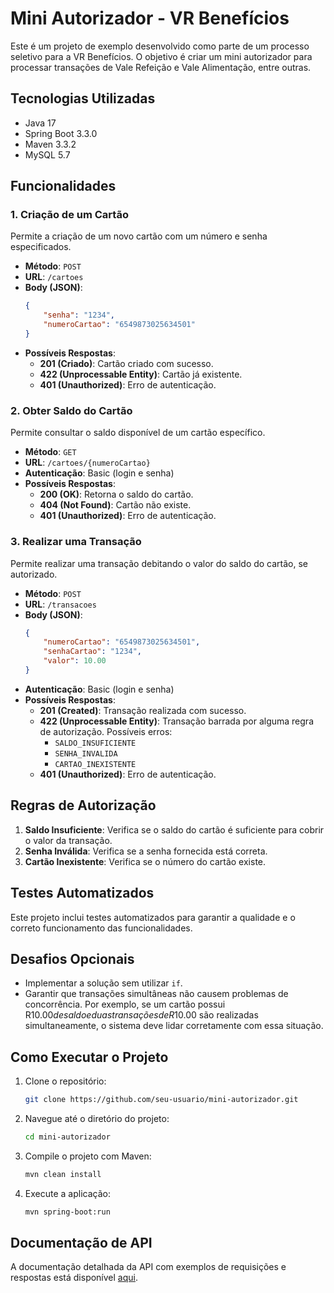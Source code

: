 # Mini Autorizador - VR Benefícios

Este é um projeto de exemplo desenvolvido como parte de um processo seletivo para a VR Benefícios. O objetivo é criar um
mini autorizador para processar transações de Vale Refeição e Vale Alimentação, entre outras.

## Tecnologias Utilizadas

- Java 17
- Spring Boot 3.3.0
- Maven 3.3.2
- MySQL 5.7

## Funcionalidades

### 1. Criação de um Cartão

Permite a criação de um novo cartão com um número e senha especificados.

- **Método**: `POST`
- **URL**: `/cartoes`
- **Body (JSON)**:
  ```json
  {
      "senha": "1234",
      "numeroCartao": "6549873025634501"
  }
  ```
- **Possíveis Respostas**:
    - **201 (Criado)**: Cartão criado com sucesso.
    - **422 (Unprocessable Entity)**: Cartão já existente.
    - **401 (Unauthorized)**: Erro de autenticação.

### 2. Obter Saldo do Cartão

Permite consultar o saldo disponível de um cartão específico.

- **Método**: `GET`
- **URL**: `/cartoes/{numeroCartao}`
- **Autenticação**: Basic (login e senha)
- **Possíveis Respostas**:
    - **200 (OK)**: Retorna o saldo do cartão.
    - **404 (Not Found)**: Cartão não existe.
    - **401 (Unauthorized)**: Erro de autenticação.

### 3. Realizar uma Transação

Permite realizar uma transação debitando o valor do saldo do cartão, se autorizado.

- **Método**: `POST`
- **URL**: `/transacoes`
- **Body (JSON)**:
  ```json
  {
      "numeroCartao": "6549873025634501",
      "senhaCartao": "1234",
      "valor": 10.00
  }
  ```
- **Autenticação**: Basic (login e senha)
- **Possíveis Respostas**:
    - **201 (Created)**: Transação realizada com sucesso.
    - **422 (Unprocessable Entity)**: Transação barrada por alguma regra de autorização. Possíveis erros:
        - `SALDO_INSUFICIENTE`
        - `SENHA_INVALIDA`
        - `CARTAO_INEXISTENTE`
    - **401 (Unauthorized)**: Erro de autenticação.

## Regras de Autorização

1. **Saldo Insuficiente**: Verifica se o saldo do cartão é suficiente para cobrir o valor da transação.
2. **Senha Inválida**: Verifica se a senha fornecida está correta.
3. **Cartão Inexistente**: Verifica se o número do cartão existe.

## Testes Automatizados

Este projeto inclui testes automatizados para garantir a qualidade e o correto funcionamento das funcionalidades.

## Desafios Opcionais

- Implementar a solução sem utilizar `if`. 
- Garantir que transações simultâneas não causem problemas de concorrência. Por exemplo, se um cartão possui R$10.00 de
  saldo e duas transações de R$10.00 são realizadas simultaneamente, o sistema deve lidar corretamente com essa situação.

## Como Executar o Projeto

1. Clone o repositório:
   ```bash
   git clone https://github.com/seu-usuario/mini-autorizador.git
   ```
2. Navegue até o diretório do projeto:
   ```bash
   cd mini-autorizador
   ```
3. Compile o projeto com Maven:
   ```bash
   mvn clean install
   ```
4. Execute a aplicação:
   ```bash
   mvn spring-boot:run
   ```

## Documentação de API

A documentação detalhada da API com exemplos de requisições e respostas está
disponível [aqui](docs/api-documentation.md).